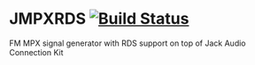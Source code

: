 # JMPXRDS  [![Build Status](https://travis-ci.org/mickflemm/JMPXRDS.svg?branch=master)](https://travis-ci.org/mickflemm/JMPXRDS)
FM MPX signal generator with RDS support on top of Jack Audio Connection Kit
